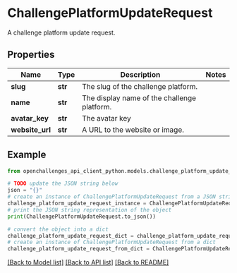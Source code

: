 # ChallengePlatformUpdateRequest

A challenge platform update request.

## Properties

Name | Type | Description | Notes
------------ | ------------- | ------------- | -------------
**slug** | **str** | The slug of the challenge platform. | 
**name** | **str** | The display name of the challenge platform. | 
**avatar_key** | **str** | The avatar key | 
**website_url** | **str** | A URL to the website or image. | 

## Example

```python
from openchallenges_api_client_python.models.challenge_platform_update_request import ChallengePlatformUpdateRequest

# TODO update the JSON string below
json = "{}"
# create an instance of ChallengePlatformUpdateRequest from a JSON string
challenge_platform_update_request_instance = ChallengePlatformUpdateRequest.from_json(json)
# print the JSON string representation of the object
print(ChallengePlatformUpdateRequest.to_json())

# convert the object into a dict
challenge_platform_update_request_dict = challenge_platform_update_request_instance.to_dict()
# create an instance of ChallengePlatformUpdateRequest from a dict
challenge_platform_update_request_from_dict = ChallengePlatformUpdateRequest.from_dict(challenge_platform_update_request_dict)
```
[[Back to Model list]](../README.md#documentation-for-models) [[Back to API list]](../README.md#documentation-for-api-endpoints) [[Back to README]](../README.md)


